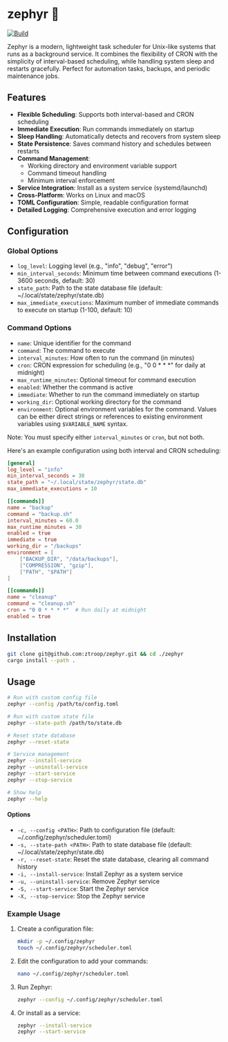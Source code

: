 # zephyr 💨

[![Build](https://github.com/ztroop/zephyr/actions/workflows/build.yml/badge.svg)](https://github.com/ztroop/zephyr/actions/workflows/build.yml)

Zephyr is a modern, lightweight task scheduler for Unix-like systems that runs as a background service. It combines the flexibility of CRON with the simplicity of interval-based scheduling, while handling system sleep and restarts gracefully. Perfect for automation tasks, backups, and periodic maintenance jobs.

## Features

- **Flexible Scheduling**: Supports both interval-based and CRON scheduling
- **Immediate Execution**: Run commands immediately on startup
- **Sleep Handling**: Automatically detects and recovers from system sleep
- **State Persistence**: Saves command history and schedules between restarts
- **Command Management**:
  - Working directory and environment variable support
  - Command timeout handling
  - Minimum interval enforcement
- **Service Integration**: Install as a system service (systemd/launchd)
- **Cross-Platform**: Works on Linux and macOS
- **TOML Configuration**: Simple, readable configuration format
- **Detailed Logging**: Comprehensive execution and error logging

## Configuration

### Global Options

- `log_level`: Logging level (e.g., "info", "debug", "error")
- `min_interval_seconds`: Minimum time between command executions (1-3600 seconds, default: 30)
- `state_path`: Path to the state database file (default: ~/.local/state/zephyr/state.db)
- `max_immediate_executions`: Maximum number of immediate commands to execute on startup (1-100, default: 10)

### Command Options

- `name`: Unique identifier for the command
- `command`: The command to execute
- `interval_minutes`: How often to run the command (in minutes)
- `cron`: CRON expression for scheduling (e.g., "0 0 \* \* \*" for daily at midnight)
- `max_runtime_minutes`: Optional timeout for command execution
- `enabled`: Whether the command is active
- `immediate`: Whether to run the command immediately on startup
- `working_dir`: Optional working directory for the command
- `environment`: Optional environment variables for the command. Values can be either direct strings or references to existing environment variables using `$VARIABLE_NAME` syntax.

Note: You must specify either `interval_minutes` or `cron`, but not both.

Here's an example configuration using both interval and CRON scheduling:

```toml
[general]
log_level = "info"
min_interval_seconds = 30
state_path = "~/.local/state/zephyr/state.db"
max_immediate_executions = 10

[[commands]]
name = "backup"
command = "backup.sh"
interval_minutes = 60.0
max_runtime_minutes = 30
enabled = true
immediate = true
working_dir = "/backups"
environment = [
    ["BACKUP_DIR", "/data/backups"],
    ["COMPRESSION", "gzip"],
    ["PATH", "$PATH"]
]

[[commands]]
name = "cleanup"
command = "cleanup.sh"
cron = "0 0 * * * *"  # Run daily at midnight
enabled = true
```

## Installation

```sh
git clone git@github.com:ztroop/zephyr.git && cd ./zephyr
cargo install --path .
```

## Usage

```bash
# Run with custom config file
zephyr --config /path/to/config.toml

# Run with custom state file
zephyr --state-path /path/to/state.db

# Reset state database
zephyr --reset-state

# Service management
zephyr --install-service
zephyr --uninstall-service
zephyr --start-service
zephyr --stop-service

# Show help
zephyr --help
```

#### Options

- `-c, --config <PATH>`: Path to configuration file (default: ~/.config/zephyr/scheduler.toml)
- `-s, --state-path <PATH>`: Path to state database file (default: ~/.local/state/zephyr/state.db)
- `-r, --reset-state`: Reset the state database, clearing all command history
- `-i, --install-service`: Install Zephyr as a system service
- `-u, --uninstall-service`: Remove Zephyr service
- `-S, --start-service`: Start the Zephyr service
- `-X, --stop-service`: Stop the Zephyr service

### Example Usage

1. Create a configuration file:

   ```bash
   mkdir -p ~/.config/zephyr
   touch ~/.config/zephyr/scheduler.toml
   ```

2. Edit the configuration to add your commands:

   ```bash
   nano ~/.config/zephyr/scheduler.toml
   ```

3. Run Zephyr:

   ```bash
   zephyr --config ~/.config/zephyr/scheduler.toml
   ```

4. Or install as a service:
   ```bash
   zephyr --install-service
   zephyr --start-service
   ```
